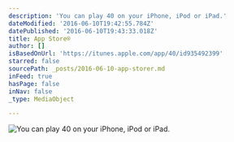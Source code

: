 ```yaml
---
description: 'You can play 40 on your iPhone, iPod or iPad.'
dateModified: '2016-06-10T19:42:55.784Z'
datePublished: '2016-06-10T19:43:33.018Z'
title: App Store®
author: []
isBasedOnUrl: 'https://itunes.apple.com/app/40/id935492399'
starred: false
sourcePath: _posts/2016-06-10-app-storer.md
inFeed: true
hasPage: false
inNav: false
_type: MediaObject

---
```

![You can play 40 on your iPhone, iPod or iPad.](https://s3-us-west-2.amazonaws.com/the-grid-img/p/064e552ff1261038d0de00635a33e3b075a5bd96.png)